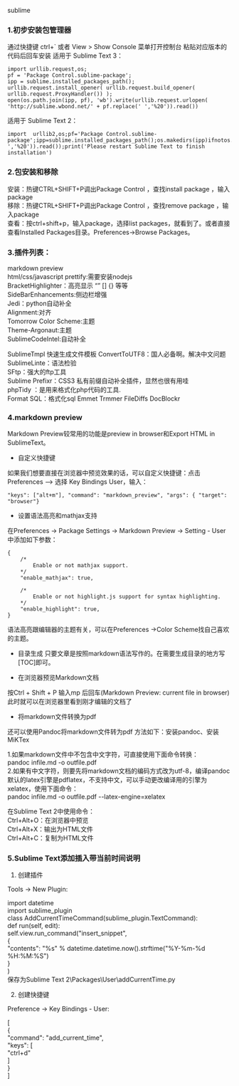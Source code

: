 sublime

### 1.初步安装包管理器 
通过快捷键 ctrl+` 或者 View > Show Console 菜单打开控制台
粘贴对应版本的代码后回车安装
适用于 Sublime Text 3：
```
import urllib.request,os;  
pf = 'Package Control.sublime-package';  
ipp = sublime.installed_packages_path();  
urllib.request.install_opener( urllib.request.build_opener( urllib.request.ProxyHandler()) );  
open(os.path.join(ipp, pf), 'wb').write(urllib.request.urlopen( 'http://sublime.wbond.net/' + pf.replace(' ','%20')).read())
```


适用于 Sublime Text 2：
```
import  urllib2,os;pf='Package Control.sublime-package';ipp=sublime.installed_packages_path();os.makedirs(ipp)ifnotos.path.exists(ipp)elseNone;urllib2.install_opener(urllib2.build_opener(urllib2.ProxyHandler()));open(os.path.join(ipp,pf),'wb').write(urllib2.urlopen('http://sublime.wbond.net/'+pf.replace(' ','%20')).read());print('Please restart Sublime Text to finish installation')
```

### 2.包安装和移除
安装：热键CTRL+SHIFT+P调出Package Control ，查找install package ，输入package  
移除：热键CTRL+SHIFT+P调出Package Control ，查找remove package ，输入package  
查看：按ctrl+shift+p，输入package，选择list packages，就看到了。或者直接查看Installed Packages目录。Preferences->Browse Packages。


### 3.插件列表：
markdown preview  
html/css/javascript prettify:需要安装nodejs  
BracketHighlighter：高亮显示 “” [] {} 等等  
SideBarEnhancements:侧边栏增强  
Jedi：python自动补全  
Alignment:对齐  
Tomorrow Color Scheme:主题  
Theme-Argonaut:主题  
SublimeCodeIntel:自动补全  

SublimeTmpl 快速生成文件模板
ConvertToUTF8：国人必备啊。解决中文问题  
SublimeLinte：语法检验  
SFtp：强大的ftp工具  
Sublime Prefixr：CSS3 私有前缀自动补全插件，显然也很有用哇  
phpTidy ：是用来格式化php代码的工具.  
Format SQL：格式化sql
Emmet
Trmmer
FileDiffs
DocBlockr


### 4.markdown preview

Markdown Preview较常用的功能是preview in browser和Export HTML in SublimeText。

* 自定义快捷键

如果我们想要直接在浏览器中预览效果的话，可以自定义快捷键：点击 Preferences --> 选择 Key Bindings User，输入：
```
"keys": ["alt+m"], "command": "markdown_preview", "args": { "target": "browser"}
```

* 设置语法高亮和mathjax支持

在Preferences -> Package Settings -> Markdown Preview -> Setting - User中添加如下参数：
```
{
    /*
        Enable or not mathjax support.
    */
    "enable_mathjax": true,

    /*
        Enable or not highlight.js support for syntax highlighting.
    */
    "enable_highlight": true,
}
```
语法高亮跟编辑器的主题有关，可以在Preferences ->Color Scheme找自己喜欢的主题。

* 目录生成
只要文章是按照markdown语法写作的。在需要生成目录的地方写[TOC]即可。

* 在浏览器预览Markdown文档

按Ctrl + Shift + P
输入mp 后回车(Markdown Preview: current file in browser)
此时就可以在浏览器里看到刚才编辑的文档了

* 将markdown文件转换为pdf

还可以使用Pandoc将markdown文件转为pdf
方法如下：安装pandoc、安装MiKTex

1.如果markdown文件中不包含中文字符，可直接使用下面命令转换：  
pandoc infile.md -o outfile.pdf  
2.如果有中文字符，则要先将markdown文档的编码方式改为utf-8，编译pandoc默认的latex引擎是pdflatex，不支持中文，可以手动更改编译用的引擎为xelatex，使用下面命令：  
pandoc infile.md -o outfile.pdf --latex-engine=xelatex

在Sublime Text 2中使用命令：  
Ctrl+Alt+O：在浏览器中预览  
Ctrl+Alt+X：输出为HTML文件  
Ctrl+Alt+C：复制为HTML文件  

### 5.Sublime Text添加插入带当前时间说明

1. 创建插件

Tools → New Plugin:

import datetime  
import sublime_plugin  
class AddCurrentTimeCommand(sublime_plugin.TextCommand):  
    def run(self, edit):  
        self.view.run_command("insert_snippet",   
            {  
                "contents": "%s" % datetime.datetime.now().strftime("%Y-%m-%d %H:%M:%S")   
            }  
        )  
保存为Sublime Text 2\Packages\User\addCurrentTime.py  

2. 创建快捷键   

Preference → Key Bindings - User:  

[  
    {  
        "command": "add_current_time",  
        "keys": [  
            "ctrl+d"  
        ]  
    }  
]  
